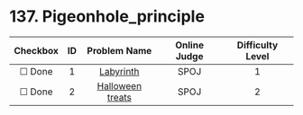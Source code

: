# 137. Pigeonhole_principle


| Checkbox | ID | Problem Name|Online Judge|Difficulty Level|
|:---:|:---:|:---:|:---:|:---:|
|&#9744; Done|1|[Labyrinth](http://www.spoj.com/problems/LABYR1/)|SPOJ|1|
|&#9744; Done|2|[Halloween treats](http://www.spoj.com/problems/HALLOW/)|SPOJ|2|
